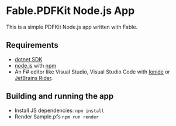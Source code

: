 # Fable.PDFKit Node.js App

This is a simple PDFKit Node.js app written with Fable.

## Requirements

* [dotnet SDK](https://www.microsoft.com/net/download/core)
* [node.js](https://nodejs.org) with [npm](https://www.npmjs.com/)
* An F# editor like Visual Studio, Visual Studio Code with [Ionide](http://ionide.io/) or [JetBrains Rider](https://www.jetbrains.com/rider/).

## Building and running the app

* Install JS dependencies: `npm install`
* Render Sample.pfs `npm run render`

